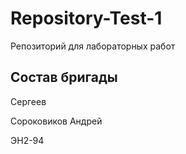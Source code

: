 # Repository-Test-1
Репозиторий для лабораторных работ
## Состав бригады
Сергеев

Сороковиков Андрей

ЭН2-94
